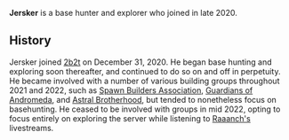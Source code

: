 **Jersker** is a base hunter and explorer who joined in late 2020.
## History
Jersker joined [2b2t](https://2b2t.miraheze.org/wiki/2b2t) on December 31, 2020. He began base hunting and exploring soon thereafter, and continued to do so on and off in perpetuity. He became involved with a number of various building groups throughout 2021 and 2022, such as [Spawn Builders Association](https://2b2t.miraheze.org/wiki/Spawn_Builders_Association), [Guardians of Andromeda](https://2b2t.miraheze.org/wiki/Guardians_of_Andromeda), and [Astral Brotherhood](https://2b2t.miraheze.org/wiki/Astral_Brotherhood), but tended to nonetheless focus on basehunting. He ceased to be involved with groups in mid 2022, opting to focus entirely on exploring the server while listening to [Raaanch's](https://2b2t.miraheze.org/wiki/Raaanch) livestreams.